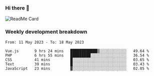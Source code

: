 ### Hi there 👋

<!--
**itzcy/itzcy** is a ✨ _special_ ✨ repository because its `README.md` (this file) appears on your GitHub profile.

Here are some ideas to get you started:

- 🔭 I’m currently working on ...
- 🌱 I’m currently learning ...
- 👯 I’m looking to collaborate on ...
- 🤔 I’m looking for help with ...
- 💬 Ask me about ...
- 📫 How to reach me: ...
- 😄 Pronouns: ...
- ⚡ Fun fact: ...
-->
![ReadMe Card](https://github-readme-stats.vercel.app/api?username=itzcy&show_icons=true&title_color=2d3198&icon_color=797cb8&text_color=24292e&bg_color=f6f8fa)

### Weekly development breakdown
<!--START_SECTION:waka-->

```text
From: 11 May 2023 - To: 18 May 2023

Vue.js       9 hrs 24 mins   ████████████▒░░░░░░░░░░░░   49.64 %
PHP          6 hrs 55 mins   █████████░░░░░░░░░░░░░░░░   36.54 %
CSS          41 mins         █░░░░░░░░░░░░░░░░░░░░░░░░   03.65 %
Text         39 mins         █░░░░░░░░░░░░░░░░░░░░░░░░   03.43 %
JavaScript   23 mins         ▓░░░░░░░░░░░░░░░░░░░░░░░░   02.05 %
```

<!--END_SECTION:waka-->
